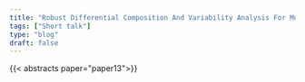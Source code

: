 ```yaml
---
title: "Robust Differential Composition And Variability Analysis For Multisample Cell Omics"
tags: ["Short talk"]
type: "blog"
draft: false
---
```


{{< abstracts paper="paper13">}}


